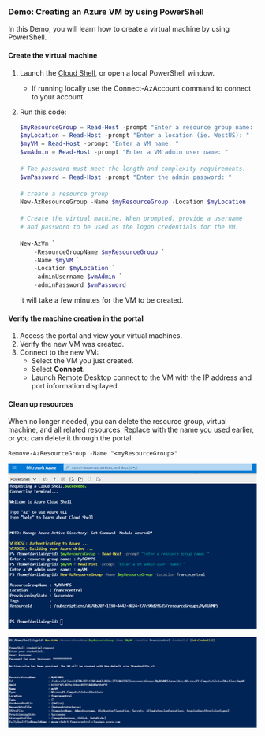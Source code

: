 ### Demo: Creating an Azure VM by using PowerShell

In this Demo, you will learn how to create a virtual machine by using PowerShell.

#### Create the virtual machine

1. Launch the [Cloud Shell](https://shell.azure.com/), or open a local PowerShell window.

   - If running locally use the Connect-AzAccount command to connect to your account.

2. Run this code:

   ```powershell
   $myResourceGroup = Read-Host -prompt "Enter a resource group name: "
   $myLocation = Read-Host -prompt "Enter a location (ie. WestUS): "
   $myVM = Read-Host -prompt "Enter a VM name: "
   $vmAdmin = Read-Host -prompt "Enter a VM admin user name: "
   
   # The password must meet the length and complexity requirements.
   $vmPassword = Read-Host -prompt "Enter the admin password: "
   
   # create a resource group
   New-AzResourceGroup -Name $myResourceGroup -Location $myLocation
   
   # Create the virtual machine. When prompted, provide a username
   # and password to be used as the logon credentials for the VM.
   
   New-AzVm `
       -ResourceGroupName $myResourceGroup `
       -Name $myVM `
       -Location $myLocation `
       -adminUsername $vmAdmin `
       -adminPassword $vmPassword
   ```

   It will take a few minutes for the VM to be created.

#### Verify the machine creation in the portal

1. Access the portal and view your virtual machines.
2. Verify the new VM was created.
3. Connect to the new VM:
   - Select the VM you just created.
   - Select **Connect**.
   - Launch Remote Desktop connect to the VM with the IP address and port information displayed.

#### Clean up resources

When no longer needed, you can delete the resource group, virtual machine, and all related resources. Replace <myResourceGroup> with the name you used earlier, or you can delete it through the portal.

```
Remove-AzResourceGroup -Name "<myResourceGroup>"
```

![Captura](images/Captura.PNG)

![Captura1](images/Captura1.PNG)
